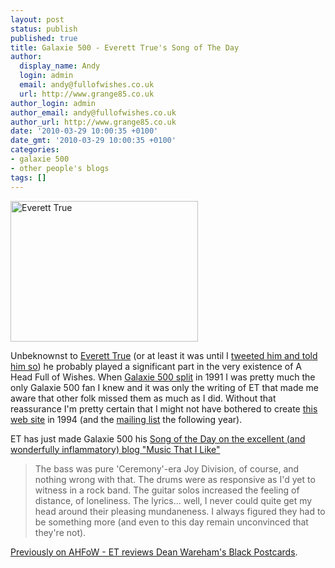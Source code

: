 ```yaml
---
layout: post
status: publish
published: true
title: Galaxie 500 - Everett True's Song of The Day
author:
  display_name: Andy
  login: admin
  email: andy@fullofwishes.co.uk
  url: http://www.grange85.co.uk
author_login: admin
author_email: andy@fullofwishes.co.uk
author_url: http://www.grange85.co.uk
date: '2010-03-29 10:00:35 +0100'
date_gmt: '2010-03-29 10:00:35 +0100'
categories:
- galaxie 500
- other people's blogs
tags: []
---
```

<p><img src="https://www.fullofwishes.co.uk/wp/wp-content/uploads/2010/03/ahfow_et.jpg" alt="Everett True" title="ahfow_et" width="300" height="225" class="alignright size-full wp-image-1852" />
<p>Unbeknownst to <a href="http://everetttrue2.blogspot.com/">Everett True</a> (or at least it was until I <a href="http://twitter.com/grange85/statuses/11240226237">tweeted him and told him so</a>) he probably played a significant part in the very existence of A Head Full of Wishes. When <a href="/1991/05/04/galaxie-500-split/">Galaxie 500 split</a> in 1991 I was pretty much the only Galaxie 500 fan I knew and it was only the writing of ET that made me aware that other folk missed them as much as I did. Without that reassurance I'm pretty certain that I might not have bothered to create <a href="https://www.fullofwishes.co.uk">this web site</a> in 1994 (and the <a href="/mailing-list/">mailing list</a> the following year).</p>
<p>ET has just made Galaxie 500 his <a href="http://everetttrue2.blogspot.com/2010/03/song-of-day-43-galaxie-500.html">Song of the Day on the excellent (and wonderfully inflammatory) blog "Music That I Like"</a></p>
<blockquote><p>The bass was pure 'Ceremony'-era Joy Division, of course, and nothing wrong with that. The drums were as responsive as I'd yet to witness in a rock band. The guitar solos increased the feeling of distance, of loneliness. The lyrics... well, I never could quite get my head around their pleasing mundaneness. I always figured they had to be something more (and even to this day remain unconvinced that they're not).</p></blockquote>
<p><a href="/2008/01/22/everett-true-reviews-black-postcards/">Previously on AHFoW - ET reviews Dean Wareham's Black Postcards</a>.</p>
